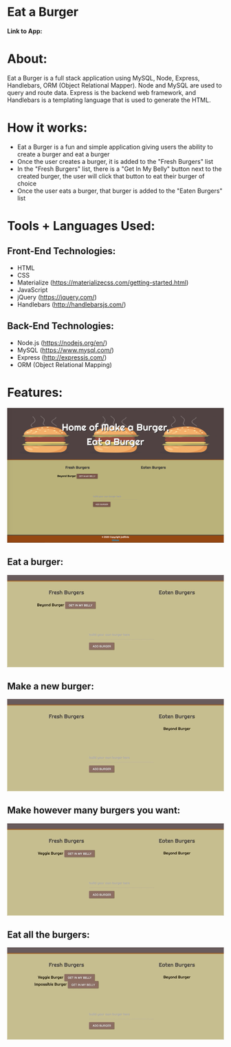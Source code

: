# Eat a Burger

**Link to App:**

# About:
Eat a Burger is a full stack application using MySQL, Node, Express, Handlebars, ORM (Object Relational Mapper). Node and MySQL are used to query and route data. Express is the backend web framework, and Handlebars is a templating language that is used to generate the HTML.

# How it works:
* Eat a Burger is a fun and simple application giving users the ability to create a burger and eat a burger 
* Once the user creates a burger, it is added to the "Fresh Burgers" list
* In the "Fresh Burgers" list, there is a "Get In My Belly" button next to the created burger, the user will click that button to eat their burger of choice
* Once the user eats a burger, that burger is added to the "Eaten Burgers" list

# Tools + Languages Used:
## Front-End Technologies:
* HTML
* CSS
* Materialize (https://materializecss.com/getting-started.html)
* JavaScript
* jQuery (https://jquery.com/)
* Handlebars (http://handlebarsjs.com/)

## Back-End Technologies:
* Node.js (https://nodejs.org/en/)
* MySQL (https://www.mysql.com/)
* Express (http://expressjs.com/)
* ORM (Object Relational Mapping)

# Features:
![Image](public/assets/img/main.png)

## Eat a burger:
![Image](public/assets/img/burger1.gif)

## Make a new burger:
![Image](public/assets/img/burger2.gif)

## Make however many burgers you want:
![Image](public/assets/img/burger3.gif)

## Eat all the burgers:
![Image](public/assets/img/burger4.gif)